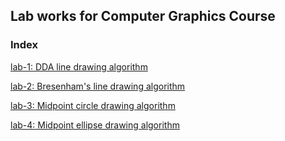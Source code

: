 ## Lab works for Computer Graphics Course

### Index

[lab-1: DDA line drawing algorithm](https://github.com/jivvan/CG-Practicals/tree/main/lab-1)

[lab-2: Bresenham's line drawing algorithm](https://github.com/jivvan/CG-Practicals/tree/main/lab-2)

[lab-3: Midpoint circle drawing algorithm](lab-3/)

[lab-4: Midpoint ellipse drawing algorithm](lab-4/)
